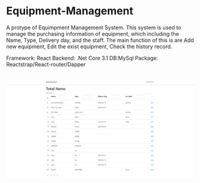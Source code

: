 # Equipment-Management

A protype of Equimpment Management System.
This system is used to manage the purchasing information of equipment, which including the Name, Type, Delivery day, and the staff.
The main function of this is are Add new equipment, Edit the exist equipment, Check the history record.

Framework: React
Backend: .Net Core 3.1
DB:MySql
Package: Reactstrap/React-router/Dapper

</br>
<img src="image/intro-01.png" width="900">


